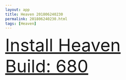 ```yaml
---
layout: app
title: Heaven 201806240230
permalink: 201806240230.html
tags: [Heaven]
---
```

<div class="pure-g">
    <div class="pure-u-1-1" style="font-size: 4em">
        <a class="pure-button-primary" href="itms-services://?action=download-manifest&url=https%3A%2F%2Flitsungyisigono.github.io%2FTestScript%2Fmanifests%2F201806240230.plist"><i class="fa fa-download" aria-hidden="true"></i>Install Heaven Build: 680</a>
    </div>
</div>